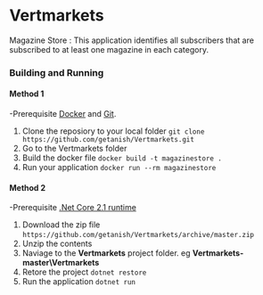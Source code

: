 # Vertmarkets
Magazine Store : This application identifies all subscribers that are subscribed to at least one magazine in each category.

### Building and Running

#### Method 1
-Prerequisite [Docker](https://www.docker.com/community-edition#/download) and [Git](https://git-scm.com/downloads).
1. Clone the reposiory to your local folder
`git clone https://github.com/getanish/Vertmarkets.git`
2. Go to the Vertmarkets folder
3. Build the docker file
`docker build -t magazinestore .`
4. Run your application
`docker run --rm magazinestore`

#### Method 2
-Prerequisite [.Net Core 2.1 runtime](https://www.microsoft.com/net/download/windows)
1. Download the zip file 
`https://github.com/getanish/Vertmarkets/archive/master.zip`
2. Unzip the contents
3. Naviage to the **Vertmarkets** project folder.
 eg **Vertmarkets-master\Vertmarkets**
4. Retore the project
`dotnet restore`
5. Run the application
`dotnet run`